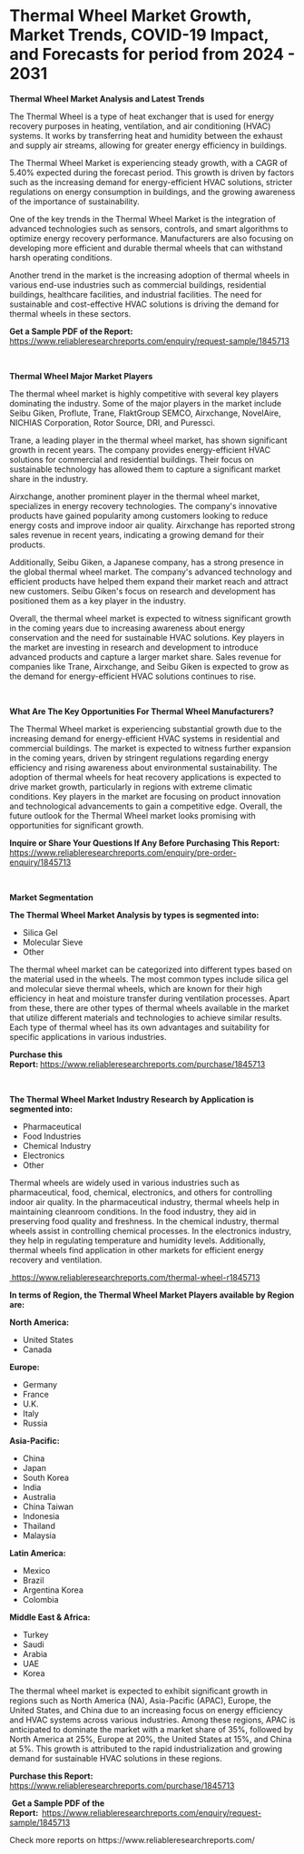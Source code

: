 <p><h1>Thermal Wheel Market Growth, Market Trends, COVID-19 Impact, and Forecasts for period from 2024 - 2031</h1></p><p><strong>Thermal Wheel Market Analysis and Latest Trends</strong></p>
<p><p>The Thermal Wheel is a type of heat exchanger that is used for energy recovery purposes in heating, ventilation, and air conditioning (HVAC) systems. It works by transferring heat and humidity between the exhaust and supply air streams, allowing for greater energy efficiency in buildings.</p><p>The Thermal Wheel Market is experiencing steady growth, with a CAGR of 5.40% expected during the forecast period. This growth is driven by factors such as the increasing demand for energy-efficient HVAC solutions, stricter regulations on energy consumption in buildings, and the growing awareness of the importance of sustainability.</p><p>One of the key trends in the Thermal Wheel Market is the integration of advanced technologies such as sensors, controls, and smart algorithms to optimize energy recovery performance. Manufacturers are also focusing on developing more efficient and durable thermal wheels that can withstand harsh operating conditions.</p><p>Another trend in the market is the increasing adoption of thermal wheels in various end-use industries such as commercial buildings, residential buildings, healthcare facilities, and industrial facilities. The need for sustainable and cost-effective HVAC solutions is driving the demand for thermal wheels in these sectors.</p></p>
<p><strong>Get a Sample PDF of the Report:&nbsp;</strong> <a href="https://www.reliableresearchreports.com/enquiry/request-sample/1845713">https://www.reliableresearchreports.com/enquiry/request-sample/1845713</a></p>
<p>&nbsp;</p>
<p><strong>Thermal Wheel Major Market Players</strong></p>
<p><p>The thermal wheel market is highly competitive with several key players dominating the industry. Some of the major players in the market include Seibu Giken, Proflute, Trane, FlaktGroup SEMCO, Airxchange, NovelAire, NICHIAS Corporation, Rotor Source, DRI, and Puressci.</p><p>Trane, a leading player in the thermal wheel market, has shown significant growth in recent years. The company provides energy-efficient HVAC solutions for commercial and residential buildings. Their focus on sustainable technology has allowed them to capture a significant market share in the industry.</p><p>Airxchange, another prominent player in the thermal wheel market, specializes in energy recovery technologies. The company's innovative products have gained popularity among customers looking to reduce energy costs and improve indoor air quality. Airxchange has reported strong sales revenue in recent years, indicating a growing demand for their products.</p><p>Additionally, Seibu Giken, a Japanese company, has a strong presence in the global thermal wheel market. The company's advanced technology and efficient products have helped them expand their market reach and attract new customers. Seibu Giken's focus on research and development has positioned them as a key player in the industry.</p><p>Overall, the thermal wheel market is expected to witness significant growth in the coming years due to increasing awareness about energy conservation and the need for sustainable HVAC solutions. Key players in the market are investing in research and development to introduce advanced products and capture a larger market share. Sales revenue for companies like Trane, Airxchange, and Seibu Giken is expected to grow as the demand for energy-efficient HVAC solutions continues to rise.</p></p>
<p>&nbsp;</p>
<p><strong>What Are The Key Opportunities For Thermal Wheel Manufacturers?</strong></p>
<p><p>The Thermal Wheel market is experiencing substantial growth due to the increasing demand for energy-efficient HVAC systems in residential and commercial buildings. The market is expected to witness further expansion in the coming years, driven by stringent regulations regarding energy efficiency and rising awareness about environmental sustainability. The adoption of thermal wheels for heat recovery applications is expected to drive market growth, particularly in regions with extreme climatic conditions. Key players in the market are focusing on product innovation and technological advancements to gain a competitive edge. Overall, the future outlook for the Thermal Wheel market looks promising with opportunities for significant growth.</p></p>
<p><strong>Inquire or Share Your Questions If Any Before Purchasing This Report:</strong> <a href="https://www.reliableresearchreports.com/enquiry/pre-order-enquiry/1845713">https://www.reliableresearchreports.com/enquiry/pre-order-enquiry/1845713</a></p>
<p>&nbsp;</p>
<p><strong>Market Segmentation</strong></p>
<p><strong>The Thermal Wheel Market Analysis by types is segmented into:</strong></p>
<p><ul><li>Silica Gel</li><li>Molecular Sieve</li><li>Other</li></ul></p>
<p><p>The thermal wheel market can be categorized into different types based on the material used in the wheels. The most common types include silica gel and molecular sieve thermal wheels, which are known for their high efficiency in heat and moisture transfer during ventilation processes. Apart from these, there are other types of thermal wheels available in the market that utilize different materials and technologies to achieve similar results. Each type of thermal wheel has its own advantages and suitability for specific applications in various industries.</p></p>
<p><strong>Purchase this Report:&nbsp;</strong><a href="https://www.reliableresearchreports.com/purchase/1845713">https://www.reliableresearchreports.com/purchase/1845713</a></p>
<p>&nbsp;</p>
<p><strong>The Thermal Wheel Market Industry Research by Application is segmented into:</strong></p>
<p><ul><li>Pharmaceutical</li><li>Food Industries</li><li>Chemical Industry</li><li>Electronics</li><li>Other</li></ul></p>
<p><p>Thermal wheels are widely used in various industries such as pharmaceutical, food, chemical, electronics, and others for controlling indoor air quality. In the pharmaceutical industry, thermal wheels help in maintaining cleanroom conditions. In the food industry, they aid in preserving food quality and freshness. In the chemical industry, thermal wheels assist in controlling chemical processes. In the electronics industry, they help in regulating temperature and humidity levels. Additionally, thermal wheels find application in other markets for efficient energy recovery and ventilation.</p></p>
<p><a href="https://www.reliableresearchreports.com/thermal-wheel-r1845713">&nbsp;https://www.reliableresearchreports.com/thermal-wheel-r1845713</a></p>
<p><strong>In terms of Region, the Thermal Wheel Market Players available by Region are:</strong></p>
<p>
    <p> <strong> North America: </strong>
        <ul>
            <li>United States</li>
            <li>Canada</li>
        </ul>
        </p> 
    <p> <strong> Europe: </strong>
        <ul>
            <li>Germany</li>
            <li>France</li>
            <li>U.K.</li>
            <li>Italy</li>
            <li>Russia</li>
        </ul>
        </p> 
    <p> <strong> Asia-Pacific: </strong>
        <ul>
            <li>China</li>
            <li>Japan</li>
            <li>South Korea</li>
            <li>India</li>
            <li>Australia</li>
            <li>China Taiwan</li>
            <li>Indonesia</li>
            <li>Thailand</li>
            <li>Malaysia</li>
        </ul>
        </p> 
    <p> <strong> Latin America: </strong>
        <ul>
            <li>Mexico</li>
            <li>Brazil</li>
            <li>Argentina Korea</li>
            <li>Colombia</li>
        </ul>
        </p> 
    <p> <strong> Middle East & Africa: </strong>
        <ul>
            <li>Turkey</li>
            <li>Saudi</li>
            <li>Arabia</li>
            <li>UAE</li>
            <li>Korea</li>
        </ul>
    </p>
    </p>
<p><p>The thermal wheel market is expected to exhibit significant growth in regions such as North America (NA), Asia-Pacific (APAC), Europe, the United States, and China due to an increasing focus on energy efficiency and HVAC systems across various industries. Among these regions, APAC is anticipated to dominate the market with a market share of 35%, followed by North America at 25%, Europe at 20%, the United States at 15%, and China at 5%. This growth is attributed to the rapid industrialization and growing demand for sustainable HVAC solutions in these regions.</p></p>
<p><strong>Purchase this Report: </strong><a href="https://www.reliableresearchreports.com/purchase/1845713">https://www.reliableresearchreports.com/purchase/1845713</a></p>
<p>&nbsp;<strong>Get a Sample PDF of the Report:&nbsp;&nbsp;</strong><a href="https://www.reliableresearchreports.com/enquiry/request-sample/1845713">https://www.reliableresearchreports.com/enquiry/request-sample/1845713</a></p>
<p><strong></strong></p>
<p>Check more reports on https://www.reliableresearchreports.com/</p>